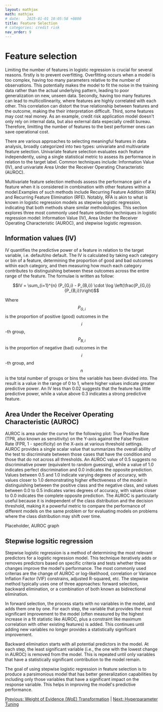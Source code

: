 ```yaml
---
layout: mathjax
math: mathjax
# date:   2025-01-01 10:05:58 +0800
title: Feature Selection
# categories: credit risk
nav_order: 9
---
```


# Feature selection
Limiting the number of features in logistic regression is crucial for several reasons. firstly is to prevent overfitting. Overfitting occurs when a model is too complex, having too many parameters relative to the number of observations. This potentially makes the model to fit the noise in the training data rather than the actual underlying pattern, leading to poor generalization on new, unseen data. Secondly, having too many features can lead to multicollinearity, where features are highly correlated with each other. This correlation can distort the true relationship between features and the outcome, making the their interpretation difficult. Third, some features may cost real money. As an example, credit risk application model doesn't only rely on internal data, but also external data especially credit bureau. Therefore, limitting the number of features to the best performer ones can save operational cost.

There are various approaches to selecting meaningful features in data analysis, broadly categorized into two types: univariate and multivariate feature selection. Univariate feature selection evaluates each feature independently, using a single statistical metric to assess its performance in relation to the target label. Common techniques include: Information Value (IV), and univariate Area Under the Receiver Operating Characteristic (AUROC).

Multivariate feature selection methods assess the performance gain of a feature when it is considered in combination with other features within a model.Examples of such methods include Recurring Feature Addition (RFA) and Recurring Feature Elimination (RFE). Notably, RFA is akin to what is known in logistic regression models as stepwise logistic regression, indicating that both methods share similar methodologies. This section explores three most commonly used feature selection techniques in logistic regression model: Information Value (IV), Area Under the Receiver Operating Characteristic (AUROC), and stepwise logistic regression. 

## Information values (IV)
IV quantifies the predictive power of a feature in relation to the target variable, i.e. default/no default. The IV is calculated by taking each category or bin of a feature, determining the proportion of good and bad outcomes within each category, and then measuring how much each category contributes to distinguishing between these outcomes across the entire range of the feature. The formulae is written as follow:

$$IV = \sum_{i=1}^{n} (P_{G,i} - P_{B,i}) \cdot \log \left(\frac{P_{G,i}}{P_{B,i}}\right)$$

Where $$P_{G,i}$$ is the proportion of positive (good) outcomes in the $$i$$-th group,
$$P_{B,i}$$ is the proportion of negative (bad) outcomes in the $$i$$-th group,
and $$n$$ is the total number of groups or bins the variable has been divided into. The result is a value in the range of 0 to 1, where higher values indicate greater predictive power. An IV less than 0.02 suggests that the feature has little predictive power, while a value above 0.3 indicates a strong predictive feature.

## Area Under the Receiver Operating Characteristic (AUROC)
AUROC is area under the curve for the following plot: True Positive Rate (TPR, also known as sensitivity) on the Y-axis against the False Positive Rate (FPR, 1 - specificity) on the X-axis at various threshold settings. AUROC provides a single scalar value that summarizes the overall ability of the test to discriminate between those cases that have the condition and those that do not across all thresholds. An AUROC value of 0.5 suggests no discriminative power (equivalent to random guessing), while a value of 1.0 indicates perfect discrimination and 0.0 indicates the opposite prediction. Values between 0.5 and 1.0 indicate varying degrees of accuracy, with values closer to 1.0 demonstrating higher effectiveness of the model in distinguishing between the positive class and the negative class, and values between 0.0 to 0.5 indicates varies degrees of accuracy, with values closer to 0.0 indicates the complete opposite prediction. The AUROC is particularly useful because it is independent of the class distribution and the decision threshold, making it a powerful metric to compare the performance of different models on the same problem or for evaluating models on problems where the class distribution may shift over time.

Placeholder, AUROC graph

## Stepwise logsitic regression
Stepwise logistic regression is a method of determining the most relevant predictors for a logistic regression model. This technique iteratively adds or removes predictors based on specific criteria and tests whether these changes improve the model's performance. The most commonly used criterias are the change of AUROC or log-likelihood, correlation or Variance Inflation Factor (VIF) constrains, adjusted R-squared, etc. The stepwise method typically uses one of three approaches: forward selection, backward elimination, or a combination of both known as bidirectional elimination.

In forward selection, the process starts with no variables in the model, and adds them one by one. For each step, the variable that provides the most significant improvement to the model (often measured by the highest increase in a fit statistic like AUROC, plus a constraint like maximum correlation with other existing features) is added. This continues until adding new variables no longer provides a statistically significant improvement.

Backward elimination starts with all potential predictors in the model. At each step, the least significant variable (i.e., the one with the lowest change in AUROC) is removed from the model. This is repeated until only variables that have a statistically significant contribution to the model remain.

The goal of using stepwise logistic regression in feature selection is to produce a parsimonious model that has better generalization capabilities by including only those variables that have a significant impact on the response variable. This helps in improving the model's predictive performance.

[Previous: Weight of Evidence (WoE) Transformation](./weight-of-evidence.md) | [Next: Hyperparameter Tuning](./hyperparameter-tuning.md)
